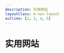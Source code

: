 ```yaml
---
description: 实用网站
layoutClass: m-nav-layout
outline: [2, 3, 4, 5]
---
```


<script setup>
import { NAV_DATA } from './nav/data'
</script>
<style src="./nav/index.scss"></style>

# 实用网站

<MNavLinks v-for="{title, items} in NAV_DATA" :title="title" :items="items"/>
